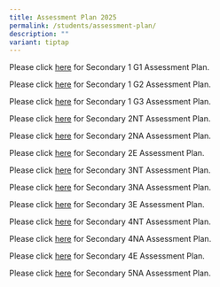 ```yaml
---
title: Assessment Plan 2025
permalink: /students/assessment-plan/
description: ""
variant: tiptap
---
```

<p>Please click <a href="/files/Assessment Plan/2024Assessment1G1.pdf" rel="noopener noreferrer nofollow" target="_blank">here</a> for Secondary 1 G1 Assessment Plan.</p><p>Please click <a href="/files/Assessment Plan/2024Assessment1G2.pdf" rel="noopener noreferrer nofollow" target="_blank">here</a> for Secondary 1 G2 Assessment Plan.</p><p>Please click <a href="/files/Assessment Plan/2024Assessment1G3.pdf" rel="noopener noreferrer nofollow" target="_blank">here</a> for Secondary 1 G3 Assessment Plan.</p><p>Please click <a href="/files/Assessment Plan/2024Assessment2NT.pdf" rel="noopener noreferrer nofollow" target="_blank">here</a> for Secondary 2NT Assessment Plan.</p><p>Please click <a href="/files/Assessment Plan/2024Assessment2NA.pdf" rel="noopener noreferrer nofollow" target="_blank">here</a> for Secondary 2NA Assessment Plan.</p><p>Please click <a href="/files/Assessment Plan/2024Assessment2E.pdf" rel="noopener noreferrer nofollow" target="_blank">here</a> for Secondary 2E Assessment Plan.</p><p>Please click <a href="/files/Assessment Plan/2024Assessment3NT.pdf" rel="noopener noreferrer nofollow" target="_blank">here</a> for Secondary 3NT Assessment Plan.</p><p>Please click <a href="/files/Assessment Plan/2024Assessment3NA.pdf" rel="noopener noreferrer nofollow" target="_blank">here</a> for Secondary 3NA Assessment Plan.</p><p>Please click <a href="/files/Assessment Plan/2024Assessment3E.pdf" rel="noopener noreferrer nofollow" target="_blank">here</a> for Secondary 3E Assessment Plan.</p><p>Please click <a href="/files/Assessment Plan/2024Assessment4NT.pdf" rel="noopener noreferrer nofollow" target="_blank">here</a> for Secondary 4NT Assessment Plan.</p><p>Please click <a href="/files/Assessment Plan/2024Assessment4NA.pdf" rel="noopener noreferrer nofollow" target="_blank">here</a> for Secondary 4NA Assessment Plan.</p><p>Please click <a href="/files/Assessment Plan/2024Assessment4E.pdf" rel="noopener noreferrer nofollow" target="_blank">here</a> for Secondary 4E Assessment Plan.</p><p>Please click <a href="/files/Assessment Plan/2024Assessment5NA.pdf" rel="noopener noreferrer nofollow" target="_blank">here</a> for Secondary 5NA Assessment Plan.<br></p>